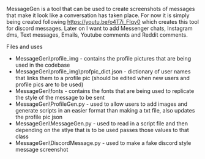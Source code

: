 MessageGen is a tool that can be used to create screenshots of messages that make it look like a conversation has taken place.
For now it is simply being created following https://youtu.be/o4T7i_FIqy0 which creates this tool for discord messages.
Later on I want to add Messenger chats, Instagram dms, Text messages, Emails, Youtube comments and Reddit comments.

Files and uses
 - MessageGen\profile_img - contains the profile pictures that are being used in the codebase
 - MessageGen\profile_img\profpic_dict.json - dictionary of user names that links them to a profile pic (should be edited when new users and profile pics are to be used)
 - MessageGen\fonts - contains the fonts that are being used to replicate the style of the message to be sent
 - MessageGen\ProfileGen.py - used to allow users to add images and generate scripts in an easier format than making a txt file, also updates the profile pic json
 - MessageGen\MessageGen.py - used to read in a script file and then depending on the stlye that is to be used passes those values to that class
 - MessageGen\DiscordMessage.py - used to make a fake discord style message screenshot
 
